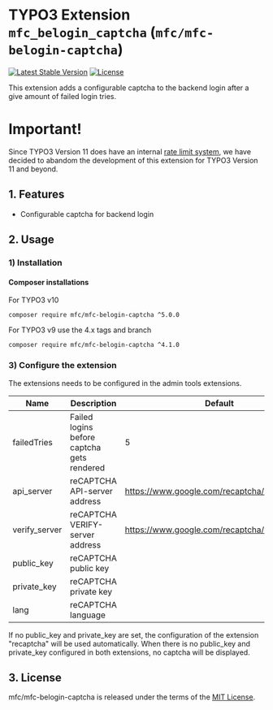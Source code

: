 TYPO3 Extension `mfc_belogin_captcha` (`mfc/mfc-belogin-captcha`)
=======================================

[![Latest Stable Version](https://poser.pugx.org/mfc/mfc-belogin-captcha/v/stable)](https://packagist.org/packages/mfc/mfc-belogin-captcha)
[![License](https://poser.pugx.org/mfc/mfc-belogin-captcha/license)](https://packagist.org/packages/mfc/mfc-belogin-captcha)

This extension adds a configurable captcha to the backend login after a give amount of failed login tries.

# Important!

Since TYPO3 Version 11 does have an internal [rate limit system](https://docs.typo3.org/c/typo3/cms-core/main/en-us/Changelog/11.3/Feature-93825-RateLimitingForFailedLogins.html), we have decided to abandom the development of this extension for TYPO3 Version 11 and beyond. 


## 1. Features

- Configurable captcha for backend login

## 2. Usage

### 1) Installation

#### Composer installations

For TYPO3 v10
```
composer require mfc/mfc-belogin-captcha ^5.0.0
```


For TYPO3 v9 use the 4.x tags and branch
```
composer require mfc/mfc-belogin-captcha ^4.1.0
```

### 3) Configure the extension

The extensions needs to be configured in the admin tools extensions.

| Name | Description | Default |
| ---- | ----------- | --------|
| failedTries | Failed logins before captcha gets rendered | 5 |
| api_server | reCAPTCHA API-server address | https://www.google.com/recaptcha/api.js |
| verify_server | reCAPTCHA VERIFY-server address | https://www.google.com/recaptcha/api/siteverify |
| public_key | reCAPTCHA public key ||
| private_key | reCAPTCHA private key ||
| lang | reCAPTCHA language ||

If no public_key and private_key are set, the configuration of the extension "recaptcha" will be used automatically. When there is no public_key and private_key configured in both extensions, no captcha will be displayed.

## 3. License

mfc/mfc-belogin-captcha is released under the terms of the [MIT License](LICENSE.md).

[1]: https://getcomposer.org/
